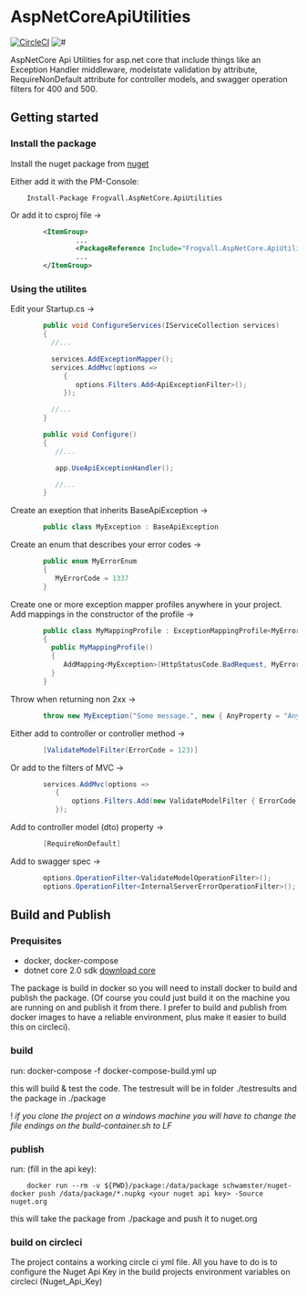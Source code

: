 # AspNetCoreApiUtilities

[![CircleCI](https://circleci.com/gh/schwamster/HttpService.svg?style=shield&circle-token)](https://circleci.com/gh/Frogvall/AspNetCoreApiUtilities)
![#](https://img.shields.io/nuget/v/Frogvall.AspNetCore.ApiUtilities.svg)

AspNetCore Api Utilities for asp.net core that include things like an Exception Handler middleware, modelstate validation by attribute, RequireNonDefault attribute for controller models, and swagger operation filters for 400 and 500.

## Getting started

### Install the package
Install the nuget package from [nuget](https://www.nuget.org/packages/Frogvall.AspNetCore.ApiUtilities/)

Either add it with the PM-Console:

        Install-Package Frogvall.AspNetCore.ApiUtilities

Or add it to csproj file ->
```xml
        <ItemGroup>
                ...
                <PackageReference Include="Frogvall.AspNetCore.ApiUtilities" Version="x.y.z" />
                ...
        </ItemGroup>
```
### Using the utilites

Edit your Startup.cs ->
```cs
        public void ConfigureServices(IServiceCollection services)
        {
          //...

          services.AddExceptionMapper();
          services.AddMvc(options =>
             {
                options.Filters.Add<ApiExceptionFilter>();
             });

          //...
        }

        public void Configure()
        {
           //...

           app.UseApiExceptionHandler();

           //...
        }
```
Create an exeption that inherits BaseApiException ->
```cs
        public class MyException : BaseApiException
```

Create an enum that describes your error codes ->
```cs
        public enum MyErrorEnum
        {
           MyErrorCode = 1337
        }
```

Create one or more exception mapper profiles anywhere in your project. Add mappings in the constructor of the profile ->
```cs
        public class MyMappingProfile : ExceptionMappingProfile<MyErrorEnum>
        {
          public MyMappingProfile()
          {
             AddMapping<MyException>(HttpStatusCode.BadRequest, MyErrorEnum.MyErrorCode);
          }
        }
```
Throw when returning non 2xx ->
```cs
        throw new MyException("Some message.", new { AnyProperty = "AnyValue."});
```
Either add to controller or controller method ->
```cs
        [ValidateModelFilter(ErrorCode = 123)]
```
Or add to the filters of MVC ->
```cs
        services.AddMvc(options =>
           {
               options.Filters.Add(new ValidateModelFilter { ErrorCode = 123 } );
           });
```

Add to controller model (dto) property ->
```cs
        [RequireNonDefault]
```
Add to swagger spec ->
```cs
        options.OperationFilter<ValidateModelOperationFilter>();
        options.OperationFilter<InternalServerErrorOperationFilter>();
```

## Build and Publish

### Prequisites

* docker, docker-compose
* dotnet core 2.0 sdk  [download core](https://www.microsoft.com/net/core)

The package is build in docker so you will need to install docker to build and publish the package.
(Of course you could just build it on the machine you are running on and publish it from there.
I prefer to build and publish from docker images to have a reliable environment, plus make it easier
to build this on circleci).

### build

run:
        docker-compose -f docker-compose-build.yml up

this will build & test the code. The testresult will be in folder ./testresults and the package in ./package

! *if you clone the project on a windows machine you will have to change the file endings on the build-container.sh to LF*

### publish

run: (fill in the api key):

        docker run --rm -v ${PWD}/package:/data/package schwamster/nuget-docker push /data/package/*.nupkg <your nuget api key> -Source nuget.org

this will take the package from ./package and push it to nuget.org

### build on circleci

The project contains a working circle ci yml file. All you have to do is to configure the Nuget Api Key in the build projects environment variables on circleci (Nuget_Api_Key)


